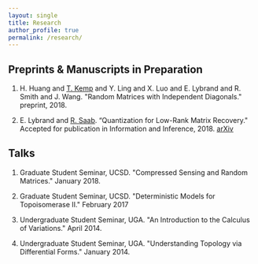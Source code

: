 ```yaml
---
layout: single
title: Research
author_profile: true
permalink: /research/
---
```


## Preprints & Manuscripts in Preparation

1. H. Huang and [T. Kemp](http://www.math.ucsd.edu/~tkemp/) and Y. Ling and X. Luo and E. Lybrand and R. Smith and J. Wang. "Random Matrices with Independent Diagonals." preprint, 2018.

2. E. Lybrand and [R. Saab](http://www.math.ucsd.edu/~rsaab/). “Quantization for Low-Rank Matrix Recovery." Accepted for publication in Information and Inference, 2018.  [arXiv](https://arxiv.org/abs/1709.09803)

## Talks

1. Graduate Student Seminar, UCSD. "Compressed Sensing and Random Matrices." January 2018.

2. Graduate Student Seminar, UCSD. "Deterministic Models for Topoisomerase II." February 2017

3. Undergraduate Student Seminar, UGA. "An Introduction to the Calculus of Variations." April 2014.

4. Undergraduate Student Seminar, UGA. "Understanding Topology via Differential Forms." January 2014.

